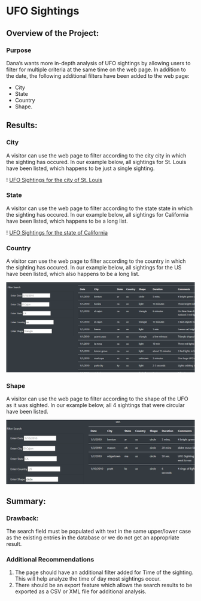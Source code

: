 # UFO Sightings

## Overview of the Project:

### Purpose
Dana’s wants more in-depth analysis of UFO sightings by allowing users to filter for multiple criteria at the same time on the web page. In addition to the date, the following additional filters have been added to the web page:
  - City
  - State
  - Country
  - Shape.

## Results:

### City
A visitor can use the web page to filter according to the city city in which the sighting has occured. In our example below, all sightings for St. Louis have been listed, which happens to be just a single sighting.

  ! [UFO Sightings for the city of St. Louis](https://github.com/SBaig01/UFOs/blob/29f2e169b18c25a24a7d5529c4cdfdd092537231/static/images/City.png)

### State
A visitor can use the web page to filter according to the state state in which the sighting has occured. In our example below, all sightings for California have been listed, which happens to be a long list.

  ! [UFO Sightings for the state of California](https://github.com/SBaig01/UFOs/blob/29f2e169b18c25a24a7d5529c4cdfdd092537231/static/images/State.png)

### Country
A visitor can use the web page to filter according to the country in which the sighting has occured. In our example below, all sightings for the US have been listed, which also happens to be a long list.

  ![UFO Sightings for the US](https://github.com/SBaig01/UFOs/blob/29f2e169b18c25a24a7d5529c4cdfdd092537231/static/images/Country.png)

### Shape
A visitor can use the web page to filter according to the shape of the UFO as it was sighted. In our example below, all 4 sightings that were circular have been listed.

  ![UFO Sightings according to the Shape of the UFO](https://github.com/SBaig01/UFOs/blob/29f2e169b18c25a24a7d5529c4cdfdd092537231/static/images/Shape.png)

## Summary:

### Drawback: 
The search field must be populated with text in the same upper/lower case as the existing entries in the database or we do not get an appropriate result.

### Additional Recommendations
1. The page should have an additional filter added for Time of the sighting. This will help analyze the time of day most sightings occur.
2. There should be an export feature which allows the search results to be exported as a CSV or XML file for additional analysis.

